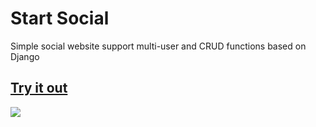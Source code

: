 # Start Social
Simple social website support multi-user and CRUD functions based on Django

## <a href="https://star-social.herokuapp.com/">Try it out</a>
<img src="https://i.imgur.com/LPzLquw.png">
